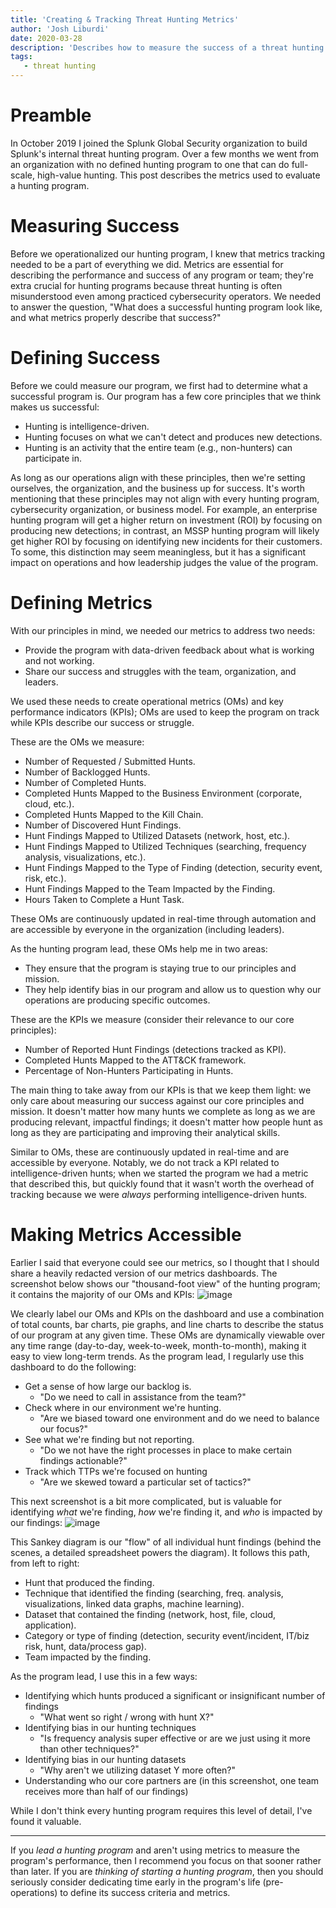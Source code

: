 ```yaml
---
title: 'Creating & Tracking Threat Hunting Metrics'
author: 'Josh Liburdi'
date: 2020-03-28
description: 'Describes how to measure the success of a threat hunting program with operational metrics and key performance indicators.'
tags:
   - threat hunting
---
```


# Preamble

In October 2019 I joined the Splunk Global Security organization to build Splunk's internal threat hunting program. Over a few months we went from an organization with no defined hunting program to one that can do full-scale, high-value hunting. This post describes the metrics used to evaluate a hunting program.

# Measuring Success
Before we operationalized our hunting program, I knew that metrics tracking needed to be a part of everything we did. Metrics are essential for describing the performance and success of any program or team; they're extra crucial for hunting programs because threat hunting is often misunderstood even among practiced cybersecurity operators. We needed to answer the question, "What does a successful hunting program look like, and what metrics properly describe that success?"

# Defining Success
Before we could measure our program, we first had to determine what a successful program is. Our program has a few core principles that we think makes us successful:
- Hunting is intelligence-driven.
- Hunting focuses on what we can't detect and produces new detections.
- Hunting is an activity that the entire team (e.g., non-hunters) can participate in.

As long as our operations align with these principles, then we're setting ourselves, the organization, and the business up for success. It's worth mentioning that these principles may not align with every hunting program, cybersecurity organization, or business model. For example, an enterprise hunting program will get a higher return on investment (ROI) by focusing on producing new detections; in contrast, an MSSP hunting program will likely get higher ROI by focusing on identifying new incidents for their customers. To some, this distinction may seem meaningless, but it has a significant impact on operations and how leadership judges the value of the program.

# Defining Metrics
With our principles in mind, we needed our metrics to address two needs:
- Provide the program with data-driven feedback about what is working and not working.
- Share our success and struggles with the team, organization, and leaders.

We used these needs to create operational metrics (OMs) and key performance indicators (KPIs); OMs are used to keep the program on track while KPIs describe our success or struggle.

These are the OMs we measure:
- Number of Requested / Submitted Hunts.
- Number of Backlogged Hunts.
- Number of Completed Hunts.
- Completed Hunts Mapped to the Business Environment (corporate, cloud, etc.).
- Completed Hunts Mapped to the Kill Chain.
- Number of Discovered Hunt Findings.
- Hunt Findings Mapped to Utilized Datasets (network, host, etc.).
- Hunt Findings Mapped to Utilized Techniques (searching, frequency analysis, visualizations, etc.).
- Hunt Findings Mapped to the Type of Finding (detection, security event, risk, etc.).
- Hunt Findings Mapped to the Team Impacted by the Finding.
- Hours Taken to Complete a Hunt Task.

These OMs are continuously updated in real-time through automation and are accessible by everyone in the organization (including leaders).

As the hunting program lead, these OMs help me in two areas:
- They ensure that the program is staying true to our principles and mission.
- They help identify bias in our program and allow us to question why our operations are producing specific outcomes.

These are the KPIs we measure (consider their relevance to our core principles):
- Number of Reported Hunt Findings (detections tracked as KPI).
- Completed Hunts Mapped to the ATT&CK framework.
- Percentage of Non-Hunters Participating in Hunts.

The main thing to take away from our KPIs is that we keep them light: we only care about measuring our success against our core principles and mission. It doesn't matter how many hunts we complete as long as we are producing relevant, impactful findings; it doesn't matter how people hunt as long as they are participating and improving their analytical skills.

Similar to OMs, these are continuously updated in real-time and are accessible by everyone. Notably, we do not track a KPI related to intelligence-driven hunts; when we started the program we had a metric that described this, but quickly found that it wasn't worth the overhead of tracking because we were *always* performing intelligence-driven hunts.

# Making Metrics Accessible
Earlier I said that everyone could see our metrics, so I thought that I should share a heavily redacted version of our metrics dashboards. The screenshot below shows our "thousand-foot view" of the hunting program; it contains the majority of our OMs and KPIs:
![image](/images/posts/2020_threat_hunting_metrics_0.jpg)

We clearly label our OMs and KPIs on the dashboard and use a combination of total counts, bar charts, pie graphs, and line charts to describe the status of our program at any given time. These OMs are dynamically viewable over any time range (day-to-day, week-to-week, month-to-month), making it easy to view long-term trends. As the program lead, I regularly use this dashboard to do the following:
- Get a sense of how large our backlog is.
  - "Do we need to call in assistance from the team?"
- Check where in our environment we're hunting.
  - "Are we biased toward one environment and do we need to balance our focus?"
- See what we're finding but not reporting.
  - "Do we not have the right processes in place to make certain findings actionable?"
- Track which TTPs we're focused on hunting
  - "Are we skewed toward a particular set of tactics?"

This next screenshot is a bit more complicated, but is valuable for identifying *what* we're finding, *how* we're finding it, and *who* is impacted by our findings:
![image](/images/posts/2020_threat_hunting_metrics_1.jpg)

This Sankey diagram is our "flow" of all individual hunt findings (behind the scenes, a detailed spreadsheet powers the diagram). It follows this path, from left to right:
- Hunt that produced the finding.
- Technique that identified the finding (searching, freq. analysis, visualizations, linked data graphs, machine learning).
- Dataset that contained the finding (network, host, file, cloud, application).
- Category or type of finding (detection, security event/incident, IT/biz risk, hunt, data/process gap).
- Team impacted by the finding.

As the program lead, I use this in a few ways:
- Identifying which hunts produced a significant or insignificant number of findings
  - "What went so right / wrong with hunt X?"
- Identifying bias in our hunting techniques
  - "Is frequency analysis super effective or are we just using it more than other techniques?"
- Identifying bias in our hunting datasets
  - "Why aren't we utilizing dataset Y more often?"
- Understanding who our core partners are (in this screenshot, one team receives more than half of our findings)

While I don't think every hunting program requires this level of detail, I've found it valuable.

---

If you *lead a hunting program* and aren't using metrics to measure the program's performance, then I recommend you focus on that sooner rather than later. If you are *thinking of starting a hunting program*, then you should seriously consider dedicating time early in the program's life (pre-operations) to define its success criteria and metrics.
